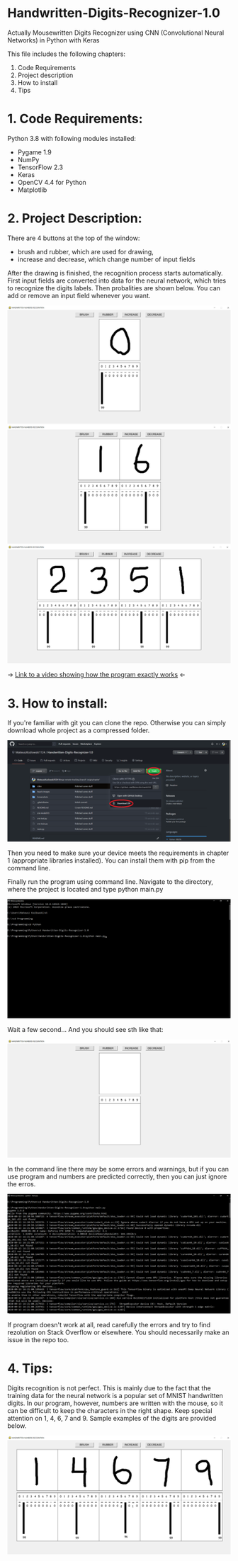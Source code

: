 # Handwritten-Digits-Recognizer-1.0

Actually Mousewritten Digits Recognizer using CNN (Convolutional Neural Networks) in Python with Keras

This file includes the following chapters:
1. Code Requirements
2. Project description
3. How to install
4. Tips

# 1. Code Requirements:
Python 3.8 with following modules installed:
* Pygame 1.9
* NumPy
* TensorFlow 2.3
* Keras
* OpenCV 4.4 for Python
* Matplotlib

# 2. Project Description:
There are 4 buttons at the top of the window:
- brush and rubber, which are used for drawing,
- increase and decrease, which change number of input fields

After the drawing is finished, the recognition process starts automatically.
First input fields are converted into data for the neural network, which tries to recognize the digits labels.
Then probalities are shown below.
You can add or remove an input field whenever you want.

![0](Screenshots//0.png)
![16](Screenshots//16.png)
![2351](Screenshots//2351.png)

-> [Link to a video showing how the program exactly works](https://drive.google.com/file/d/1hSDKI61Yxf8yH8wNy6vLrCUpFmyFXZ5H/view?usp=sharing) <-

# 3. How to install:
If you're familiar with git you can clone the repo. Otherwise you can simply download whole project as a compressed folder.

![download](Screenshots//download.png)

Then you need to make sure your device meets the requirements in chapter 1 (appropriate libraries installed).
You can install them with pip from the command line.

Finally run the program using command line. Navigate to the directory, where the project is located and type python main.py

![running](Screenshots//commandLine1.png)

Wait a few second...
And you should see sth like that:

![start](Screenshots//start.png)

In the command line there may be some errors and warnings, but if you can use program and numbers are predicted correctly, then you can just ignore the erros.

![errors](Screenshots//commandLine2.png)

If program doesn't work at all, read carefully the errors and try to find rezolution on Stack Overflow or elsewhere. You should necessarily make an issue in the repo too.

# 4. Tips:
Digits recognition is not perfect. This is mainly due to the fact that the training data for the neural network is a popular set of MNIST handwritten digits. In our program, however, numbers are written with the mouse, so it can be difficult to keep the characters in the right shape. Keep special attention on 1, 4, 6, 7 and 9. Sample examples of the digits are provided below.

![digits samples](Screenshots//digits.png)
